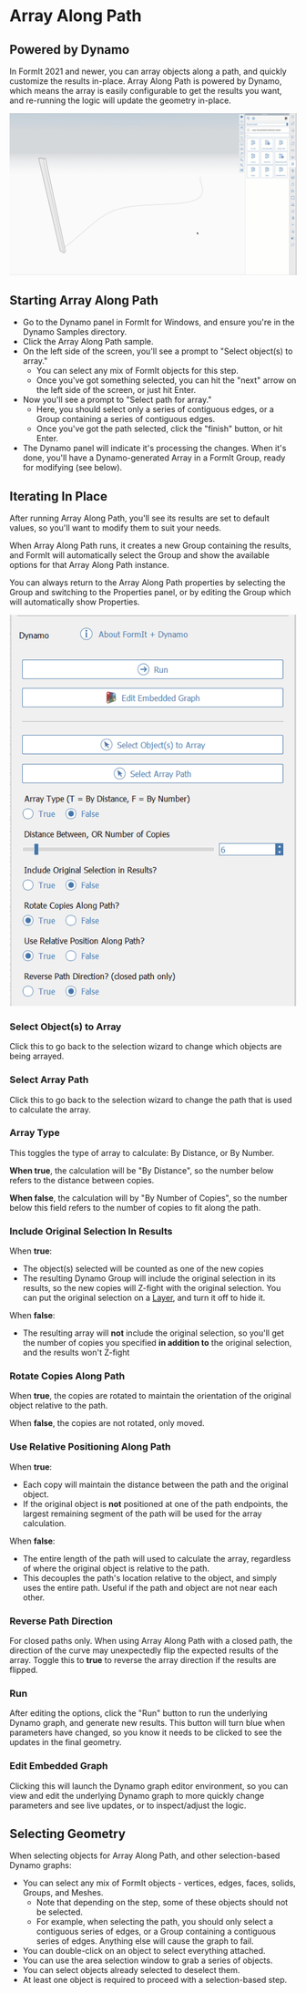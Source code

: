 # Array Along Path

## Powered by Dynamo

In FormIt 2021 and newer, you can array objects along a path, and quickly customize the results in-place. Array Along Path is powered by Dynamo, which means the array is easily configurable to get the results you want, and re-running the logic will update the geometry in-place.

![](../.gitbook/assets/array-along-path.gif)

## Starting Array Along Path

* Go to the Dynamo panel in FormIt for Windows, and ensure you're in the Dynamo Samples directory.
* Click the Array Along Path sample.
* On the left side of the screen, you'll see a prompt to "Select object\(s\) to array."
  * You can select any mix of FormIt objects for this step.
  * Once you've got something selected, you can hit the "next" arrow on the left side of the screen, or just hit Enter.
* Now you'll see a prompt to "Select path for array."
  * Here, you should select only a series of contiguous edges, or a Group containing a series of contiguous edges.
  * Once you've got the path selected, click the "finish" button, or hit Enter. 
* The Dynamo panel will indicate it's processing the changes. When it's done, you'll have a Dynamo-generated Array in a FormIt Group, ready for modifying \(see below\).

## Iterating In Place

After running Array Along Path, you'll see its results are set to default values, so you'll want to modify them to suit your needs.

When Array Along Path runs, it creates a new Group containing the results, and FormIt will automatically select the Group and show the available options for that Array Along Path instance.

You can always return to the Array Along Path properties by selecting the Group and switching to the Properties panel, or by editing the Group which will automatically show Properties.

![](../.gitbook/assets/array-along-path-options.png)

### Select Object\(s\) to Array <a id="run"></a>

Click this to go back to the selection wizard to change which objects are being arrayed.

### Select Array Path

Click this to go back to the selection wizard to change the path that is used to calculate the array.

### Array Type <a id="run"></a>

This toggles the type of array to calculate: By Distance, or By Number.

**When true**, the calculation will be "By Distance", so the number below refers to the distance between copies.

**When false**, the calculation will by "By Number of Copies", so the number below this field refers to the number of copies to fit along the path.

### Include Original Selection In Results

When **true**:

* The object\(s\) selected will be counted as one of the new copies
* The resulting Dynamo Group will include the original selection in its results, so the new copies will Z-fight with the original selection. You can put the original selection on a [Layer](layers.md), and turn it off to hide it.

When **false**:

* The resulting array will **not** include the original selection, so you'll get the number of copies you specified **in addition to** the original selection, and the results won't Z-fight

### Rotate Copies Along Path

When **true**, the copies are rotated to maintain the orientation of the original object relative to the path.

When **false**, the copies are not rotated, only moved.

### Use Relative Positioning Along Path

When **true**:

* Each copy will maintain the distance between the path and the original object.
* If the original object is **not** positioned at one of the path endpoints, the largest remaining segment of the path will be used for the array calculation. 

When **false**:

* The entire length of the path will used to calculate the array, regardless of where the original object is relative to the path. 
* This decouples the path's location relative to the object, and simply uses the entire path. Useful if the path and object are not near each other.

### Reverse Path Direction

For closed paths only. When using Array Along Path with a closed path, the direction of the curve may unexpectedly flip the expected results of the array. Toggle this to **true** to reverse the array direction if the results are flipped.

### Run <a id="run"></a>

After editing the options, click the "Run" button to run the underlying Dynamo graph, and generate new results. This button will turn blue when parameters have changed, so you know it needs to be clicked to see the updates in the final geometry.‌

### Edit Embedded Graph <a id="edit-embedded-graph"></a>

Clicking this will launch the Dynamo graph editor environment, so you can view and edit the underlying Dynamo graph to more quickly change parameters and see live updates, or to inspect/adjust the logic.

## Selecting Geometry

When selecting objects for Array Along Path, and other selection-based Dynamo graphs:

* You can select any mix of FormIt objects - vertices, edges, faces, solids, Groups, and Meshes. 
  * Note that depending on the step, some of these objects should not be selected.
  * For example, when selecting the path, you should only select a contiguous series of edges, or a Group containing a contiguous series of edges. Anything else will cause the graph to fail.
* You can double-click on an object to select everything attached. 
* You can use the area selection window to grab a series of objects.
* You can select objects already selected to deselect them.
* At least one object is required to proceed with a selection-based step.

